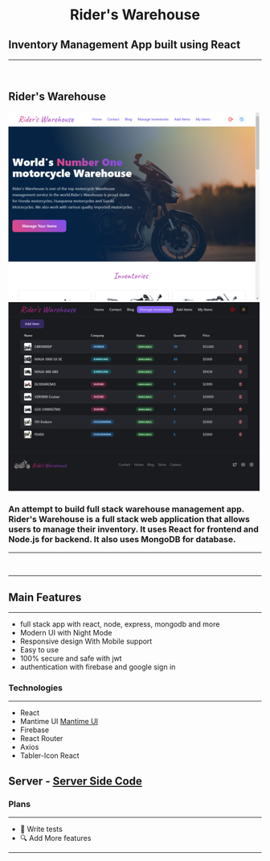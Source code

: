 <h1 align="center">
    Rider's Warehouse
</h1>

## Inventory Management App built using React
----

<br/>
<h2>
    Rider's Warehouse
</h2>


<p float = 'left'>
<a align="center" href="https://rider-s-warehouse.web.app/"><img src="HomePage.png" alt="Management website" width='500' /></a>
<a align="center" href="https://rider-s-warehouse.web.app/"><img src="Table.png" alt="Management website" width='500' /></a>
<div/>



### An attempt to build full stack warehouse management app. Rider's Warehouse is a full stack web application that allows users to manage their inventory. It uses React for frontend and Node.js for backend. It also uses MongoDB for database.
----

<br/>


----


## Main Features
------
- full stack app with react,  node, express, mongodb  and more
- Modern UI with Night Mode
- Responsive design With Mobile support
- Easy to use
- 100% secure and safe with jwt
- authentication with firebase and google sign in


### Technologies
----
- React
- Mantime UI [Mantime UI](https://mantine.dev/)
- Firebase
-  React Router
-  Axios
-  Tabler-Icon React



## Server - <a href="https://github.com/Sanimuhammad09/rider-awareness">Server Side Code</a>

### Plans
----
- 🧪 Write tests
- 🔍 Add More features

---



